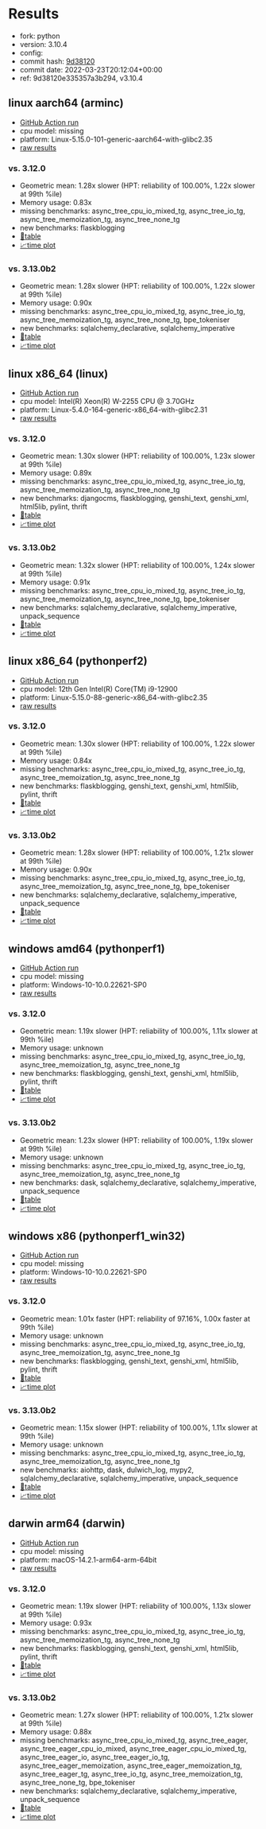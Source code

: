 # Results

- fork: python
- version: 3.10.4
- config: 
- commit hash: [9d38120](https://github.com/python/cpython/commit/9d38120)
- commit date: 2022-03-23T20:12:04+00:00
- ref: 9d38120e335357a3b294, v3.10.4

## linux aarch64 (arminc)

- [GitHub Action run](https://github.com/faster-cpython/benchmarking/actions/runs/8924024762)
- cpu model: missing
- platform: Linux-5.15.0-101-generic-aarch64-with-glibc2.35
- [raw results](bm-20220323-arminc-aarch64-python-9d38120e335357a3b294-3.10.4-9d38120.json)

### vs. 3.12.0

- Geometric mean: 1.28x slower (HPT: reliability of 100.00%, 1.22x slower at 99th %ile)
- Memory usage: 0.83x
- missing benchmarks: async_tree_cpu_io_mixed_tg, async_tree_io_tg, async_tree_memoization_tg, async_tree_none_tg
- new benchmarks: flaskblogging
- [📄table](bm-20220323-arminc-aarch64-python-9d38120e335357a3b294-3.10.4-9d38120-vs-3.12.0.md)
- [📈time plot](bm-20220323-arminc-aarch64-python-9d38120e335357a3b294-3.10.4-9d38120-vs-3.12.0.svg)

### vs. 3.13.0b2

- Geometric mean: 1.28x slower (HPT: reliability of 100.00%, 1.22x slower at 99th %ile)
- Memory usage: 0.90x
- missing benchmarks: async_tree_cpu_io_mixed_tg, async_tree_io_tg, async_tree_memoization_tg, async_tree_none_tg, bpe_tokeniser
- new benchmarks: sqlalchemy_declarative, sqlalchemy_imperative
- [📄table](bm-20220323-arminc-aarch64-python-9d38120e335357a3b294-3.10.4-9d38120-vs-3.13.0b2.md)
- [📈time plot](bm-20220323-arminc-aarch64-python-9d38120e335357a3b294-3.10.4-9d38120-vs-3.13.0b2.svg)

## linux x86_64 (linux)

- [GitHub Action run](https://github.com/faster-cpython/benchmarking/actions/runs/7646924903)
- cpu model: Intel(R) Xeon(R) W-2255 CPU @ 3.70GHz
- platform: Linux-5.4.0-164-generic-x86_64-with-glibc2.31
- [raw results](bm-20220323-linux-x86_64-python-v3.10.4-3.10.4-9d38120.json)

### vs. 3.12.0

- Geometric mean: 1.30x slower (HPT: reliability of 100.00%, 1.23x slower at 99th %ile)
- Memory usage: 0.89x
- missing benchmarks: async_tree_cpu_io_mixed_tg, async_tree_io_tg, async_tree_memoization_tg, async_tree_none_tg
- new benchmarks: djangocms, flaskblogging, genshi_text, genshi_xml, html5lib, pylint, thrift
- [📄table](bm-20220323-linux-x86_64-python-v3.10.4-3.10.4-9d38120-vs-3.12.0.md)
- [📈time plot](bm-20220323-linux-x86_64-python-v3.10.4-3.10.4-9d38120-vs-3.12.0.svg)

### vs. 3.13.0b2

- Geometric mean: 1.32x slower (HPT: reliability of 100.00%, 1.24x slower at 99th %ile)
- Memory usage: 0.91x
- missing benchmarks: async_tree_cpu_io_mixed_tg, async_tree_io_tg, async_tree_memoization_tg, async_tree_none_tg, bpe_tokeniser
- new benchmarks: sqlalchemy_declarative, sqlalchemy_imperative, unpack_sequence
- [📄table](bm-20220323-linux-x86_64-python-v3.10.4-3.10.4-9d38120-vs-3.13.0b2.md)
- [📈time plot](bm-20220323-linux-x86_64-python-v3.10.4-3.10.4-9d38120-vs-3.13.0b2.svg)

## linux x86_64 (pythonperf2)

- [GitHub Action run](https://github.com/faster-cpython/benchmarking/actions/runs/7646924903)
- cpu model: 12th Gen Intel(R) Core(TM) i9-12900
- platform: Linux-5.15.0-88-generic-x86_64-with-glibc2.35
- [raw results](bm-20220323-pythonperf2-x86_64-python-v3.10.4-3.10.4-9d38120.json)

### vs. 3.12.0

- Geometric mean: 1.30x slower (HPT: reliability of 100.00%, 1.22x slower at 99th %ile)
- Memory usage: 0.84x
- missing benchmarks: async_tree_cpu_io_mixed_tg, async_tree_io_tg, async_tree_memoization_tg, async_tree_none_tg
- new benchmarks: flaskblogging, genshi_text, genshi_xml, html5lib, pylint, thrift
- [📄table](bm-20220323-pythonperf2-x86_64-python-v3.10.4-3.10.4-9d38120-vs-3.12.0.md)
- [📈time plot](bm-20220323-pythonperf2-x86_64-python-v3.10.4-3.10.4-9d38120-vs-3.12.0.svg)

### vs. 3.13.0b2

- Geometric mean: 1.28x slower (HPT: reliability of 100.00%, 1.21x slower at 99th %ile)
- Memory usage: 0.90x
- missing benchmarks: async_tree_cpu_io_mixed_tg, async_tree_io_tg, async_tree_memoization_tg, async_tree_none_tg, bpe_tokeniser
- new benchmarks: sqlalchemy_declarative, sqlalchemy_imperative, unpack_sequence
- [📄table](bm-20220323-pythonperf2-x86_64-python-v3.10.4-3.10.4-9d38120-vs-3.13.0b2.md)
- [📈time plot](bm-20220323-pythonperf2-x86_64-python-v3.10.4-3.10.4-9d38120-vs-3.13.0b2.svg)

## windows amd64 (pythonperf1)

- [GitHub Action run](https://github.com/faster-cpython/benchmarking/actions/runs/7646924903)
- cpu model: missing
- platform: Windows-10-10.0.22621-SP0
- [raw results](bm-20220323-pythonperf1-amd64-python-v3.10.4-3.10.4-9d38120.json)

### vs. 3.12.0

- Geometric mean: 1.19x slower (HPT: reliability of 100.00%, 1.11x slower at 99th %ile)
- Memory usage: unknown
- missing benchmarks: async_tree_cpu_io_mixed_tg, async_tree_io_tg, async_tree_memoization_tg, async_tree_none_tg
- new benchmarks: flaskblogging, genshi_text, genshi_xml, html5lib, pylint, thrift
- [📄table](bm-20220323-pythonperf1-amd64-python-v3.10.4-3.10.4-9d38120-vs-3.12.0.md)
- [📈time plot](bm-20220323-pythonperf1-amd64-python-v3.10.4-3.10.4-9d38120-vs-3.12.0.svg)

### vs. 3.13.0b2

- Geometric mean: 1.23x slower (HPT: reliability of 100.00%, 1.19x slower at 99th %ile)
- Memory usage: unknown
- missing benchmarks: async_tree_cpu_io_mixed_tg, async_tree_io_tg, async_tree_memoization_tg, async_tree_none_tg
- new benchmarks: dask, sqlalchemy_declarative, sqlalchemy_imperative, unpack_sequence
- [📄table](bm-20220323-pythonperf1-amd64-python-v3.10.4-3.10.4-9d38120-vs-3.13.0b2.md)
- [📈time plot](bm-20220323-pythonperf1-amd64-python-v3.10.4-3.10.4-9d38120-vs-3.13.0b2.svg)

## windows x86 (pythonperf1_win32)

- [GitHub Action run](https://github.com/faster-cpython/benchmarking/actions/runs/7646924903)
- cpu model: missing
- platform: Windows-10-10.0.22621-SP0
- [raw results](bm-20220323-pythonperf1_win32-x86-python-v3.10.4-3.10.4-9d38120.json)

### vs. 3.12.0

- Geometric mean: 1.01x faster (HPT: reliability of 97.16%, 1.00x faster at 99th %ile)
- Memory usage: unknown
- missing benchmarks: async_tree_cpu_io_mixed_tg, async_tree_io_tg, async_tree_memoization_tg, async_tree_none_tg
- new benchmarks: flaskblogging, genshi_text, genshi_xml, html5lib, pylint, thrift
- [📄table](bm-20220323-pythonperf1_win32-x86-python-v3.10.4-3.10.4-9d38120-vs-3.12.0.md)
- [📈time plot](bm-20220323-pythonperf1_win32-x86-python-v3.10.4-3.10.4-9d38120-vs-3.12.0.svg)

### vs. 3.13.0b2

- Geometric mean: 1.15x slower (HPT: reliability of 100.00%, 1.11x slower at 99th %ile)
- Memory usage: unknown
- missing benchmarks: async_tree_cpu_io_mixed_tg, async_tree_io_tg, async_tree_memoization_tg, async_tree_none_tg
- new benchmarks: aiohttp, dask, dulwich_log, mypy2, sqlalchemy_declarative, sqlalchemy_imperative, unpack_sequence
- [📄table](bm-20220323-pythonperf1_win32-x86-python-v3.10.4-3.10.4-9d38120-vs-3.13.0b2.md)
- [📈time plot](bm-20220323-pythonperf1_win32-x86-python-v3.10.4-3.10.4-9d38120-vs-3.13.0b2.svg)

## darwin arm64 (darwin)

- [GitHub Action run](https://github.com/faster-cpython/benchmarking/actions/runs/7646924903)
- cpu model: missing
- platform: macOS-14.2.1-arm64-arm-64bit
- [raw results](bm-20220323-darwin-arm64-python-v3.10.4-3.10.4-9d38120.json)

### vs. 3.12.0

- Geometric mean: 1.19x slower (HPT: reliability of 100.00%, 1.13x slower at 99th %ile)
- Memory usage: 0.93x
- missing benchmarks: async_tree_cpu_io_mixed_tg, async_tree_io_tg, async_tree_memoization_tg, async_tree_none_tg
- new benchmarks: flaskblogging, genshi_text, genshi_xml, html5lib, pylint, thrift
- [📄table](bm-20220323-darwin-arm64-python-v3.10.4-3.10.4-9d38120-vs-3.12.0.md)
- [📈time plot](bm-20220323-darwin-arm64-python-v3.10.4-3.10.4-9d38120-vs-3.12.0.svg)

### vs. 3.13.0b2

- Geometric mean: 1.27x slower (HPT: reliability of 100.00%, 1.21x slower at 99th %ile)
- Memory usage: 0.88x
- missing benchmarks: async_tree_cpu_io_mixed_tg, async_tree_eager, async_tree_eager_cpu_io_mixed, async_tree_eager_cpu_io_mixed_tg, async_tree_eager_io, async_tree_eager_io_tg, async_tree_eager_memoization, async_tree_eager_memoization_tg, async_tree_eager_tg, async_tree_io_tg, async_tree_memoization_tg, async_tree_none_tg, bpe_tokeniser
- new benchmarks: sqlalchemy_declarative, sqlalchemy_imperative, unpack_sequence
- [📄table](bm-20220323-darwin-arm64-python-v3.10.4-3.10.4-9d38120-vs-3.13.0b2.md)
- [📈time plot](bm-20220323-darwin-arm64-python-v3.10.4-3.10.4-9d38120-vs-3.13.0b2.svg)

